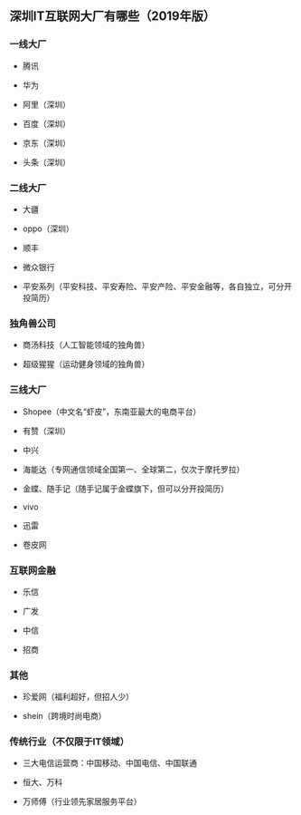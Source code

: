 
## 深圳IT互联网大厂有哪些（2019年版）

### 一线大厂

- 腾讯

- 华为

- 阿里（深圳）

- 百度（深圳）

- 京东（深圳）

- 头条（深圳）

### 二线大厂

- 大疆

- oppo（深圳）

- 顺丰

- 微众银行

- 平安系列（平安科技、平安寿险、平安产险、平安金融等，各自独立，可分开投简历）

### 独角兽公司

- 商汤科技（人工智能领域的独角兽）

- 超级猩猩（运动健身领域的独角兽）

### 三线大厂

- Shopee（中文名“虾皮”，东南亚最大的电商平台）

- 有赞（深圳）

- 中兴

- 海能达（专网通信领域全国第一、全球第二，仅次于摩托罗拉）

- 金蝶、随手记（随手记属于金蝶旗下，但可以分开投简历）

- vivo

- 迅雷

- 卷皮网

### 互联网金融

- 乐信

- 广发

- 中信

- 招商

### 其他

- 珍爱网（福利超好，但招人少）

- shein（跨境时尚电商）

### 传统行业（不仅限于IT领域）

- 三大电信运营商：中国移动、中国电信、中国联通

- 恒大、万科

- 万师傅（行业领先家居服务平台）

